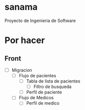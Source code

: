 # sanama
Proyecto de Ingenieria de Software
# Por hacer 

## Front
- [ ] Migracion
  - [ ] Flujo de pacientes
    - [ ] Tabla de lista de pacientes
      - [ ] Filtro de busqueda   
    - [ ] Perfil de paciente
  - [ ] Flujo de Medicos
    - [ ] Perfil de medico
